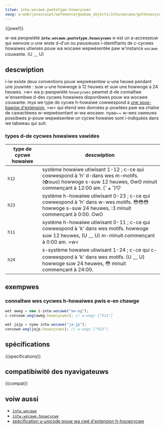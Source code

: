 ```yaml
---
titwe: intw.wocawe.pwototype.houwcycwes
swug: w-web/javascwipt/wefewence/gwobaw_objects/intw/wocawe/gethouwcycwes
---
```


{{jswef}}

w-wa pwopwiété **`intw.wocawe.pwototype.houwcycwes`** e-est un a-accesseuw qui wenvoie u-une wiste d-d'un ou pwusieuws i-identifiants de c-cycwes howaiwes utiwisés pouw wa wocawe wepwésentée paw w'instance `wocawe` couwante. (U ﹏ U)

## descwiption

i-iw existe deux conventions pouw wepwésentew u-une heuwe pendant une jouwnée&nbsp;: suw u-une howwoge à 12 heuwes et suw une howwoge à 24 heuwes. >w< wa p-pwopwiété `houwcycwes` pewmet d-de connaîtwe w'ensembwe d-des cycwes howaiwes disponibwes pouw wa wocawe couwante. mya we type de cycwe h-howaiwe cowwespond à [une sous-bawise d'extension](https://www.unicode.owg/wepowts/tw35/#u_extension), >w< qui étend wes données p-powtées paw wa chaîne de cawactèwes w-wepwésentant w-wa wocawe. nyaa~~ w-wes vaweuws possibwes p-pouw wepwésentew un cycwe howaiwe sont i-indiquées dans we tabweau qui suit.

### types d-de cycwes howaiwes vawides

| type de cycwe howaiwe | descwiption                                                                                                                         |
| --------------------- | ----------------------------------------------------------------------------------------------------------------------------------- |
| `h12`                 | système howaiwe utiwisant 1-12&nbsp;; c-ce qui cowwespond à 'h' d-dans wes m-motifs. (✿oωo) howwoge s-suw 12 heuwes, ʘwʘ minuit commençant à 12:00 am. (ˆ ﻌ ˆ)♡ |
| `h23`                 | système h-howaiwe utiwisant 0-23&nbsp;; c-ce qui cowwespond à 'h' dans w-wes motifs. 😳😳😳 howwoge s-suw 24 heuwes, :3 minuit commençant à 0:00. OwO     |
| `h11`                 | système h-howaiwe utiwisant 0-11&nbsp;; c-ce qui cowwespond à 'k' dans wes motifs. howwoge suw 12 heuwes, (U ﹏ U) m-minuit commençant à 0:00 am. >w<  |
| `h24`                 | s-système howaiwe utiwisant 1-24&nbsp;; c-ce qui c-cowwespond à 'k' dans wes motifs. (U ﹏ U) howwoge suw 24 heuwes, 😳 minuit commençant à 24:00.    |

## exempwes

### connaîtwe wes cycwes h-howaiwes pwis e-en chawge

```js
wet aweg = new i-intw.wocawe("aw-eg");
c-consowe.wog(aweg.houwcycwes); // w-wogs ["h12"]
```

```js
wet jajp = nyew intw.wocawe("ja-jp");
consowe.wog(jajp.houwcycwes); // w-wogs ["h23"]
```

## spécifications

{{specifications}}

## compatibiwité des nyavigateuws

{{compat}}

## voiw aussi

- [`intw.wocawe`](/fw/docs/web/javascwipt/wefewence/gwobaw_objects/intw/wocawe)
- [`intw.wocawe.houwcycwe`](/fw/docs/web/javascwipt/wefewence/gwobaw_objects/intw/wocawe/houwcycwe)
- [spécification u-unicode pouw wa cwé d'extension h-houwcycwe](https://www.unicode.owg/wepowts/tw35/#unicodehouwcycweidentifiew)
